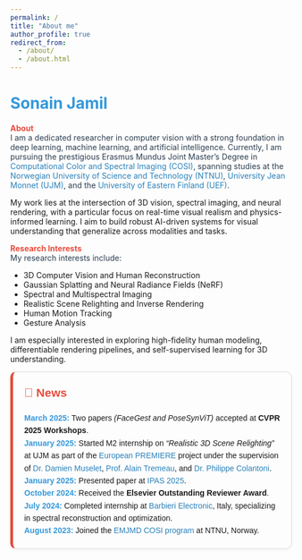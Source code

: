 ```yaml
---
permalink: /
title: "About me"
author_profile: true
redirect_from: 
  - /about/
  - /about.html
---
```


# <span style="color: #3498db;">Sonain Jamil</span>

**<span style="color: #e74c3c;">About</span>**  
<span style="color: #2c3e50;">
I am a dedicated researcher in computer vision with a strong foundation in deep learning, machine learning, and artificial intelligence. Currently, I am pursuing the prestigious Erasmus Mundus Joint Master’s Degree in <a href="https://cosi-master.eu/" target="_blank" style="color: #2980b9; text-decoration: none;">Computational Color and Spectral Imaging (COSI)</a>, spanning studies at the <a href="https://www.ntnu.no/gjovik" target="_blank" style="color: #2980b9; text-decoration: none;">Norwegian University of Science and Technology (NTNU)</a>, <a href="https://www.univ-st-etienne.fr/en/index.html" target="_blank" style="color: #2980b9; text-decoration: none;">University Jean Monnet (UJM)</a>, and the <a href="https://www.uef.fi/en" target="_blank" style="color: #2980b9; text-decoration: none;">University of Eastern Finland (UEF)</a>.

My work lies at the intersection of 3D vision, spectral imaging, and neural rendering, with a particular focus on real-time visual realism and physics-informed learning. I aim to build robust AI-driven systems for visual understanding that generalize across modalities and tasks.
</span>

**<span style="color: #e74c3c;">Research Interests</span>**  
<span style="color: #2c3e50;">
My research interests include:
- 3D Computer Vision and Human Reconstruction  
- Gaussian Splatting and Neural Radiance Fields (NeRF)  
- Spectral and Multispectral Imaging  
- Realistic Scene Relighting and Inverse Rendering  
- Human Motion Tracking
- Gesture Analysis

I am especially interested in exploring high-fidelity human modeling, differentiable rendering pipelines, and self-supervised learning for 3D understanding.
</span>


<div style="border: 1px solid #ddd; border-left: 5px solid #e74c3c; padding: 20px; border-radius: 10px; background-color: #fdfdfd; font-family: Arial, sans-serif; line-height: 1.6; box-shadow: 0 2px 6px rgba(0,0,0,0.05);">

  <h2 style="color: #e74c3c; margin-top: 0;">📰 News</h2>

  <ul style="list-style: none; padding-left: 0; margin: 0;">
    <li><strong style="color: #3498db;">March 2025:</strong> Two papers <em>(FaceGest and PoseSynViT)</em> accepted at <strong>CVPR 2025 Workshops</strong>.</li>
    <li><strong style="color: #3498db;">January 2025:</strong> Started M2 internship on <em>“Realistic 3D Scene Relighting”</em> at UJM as part of the 
      <a href="https://premiere-project.eu/" style="color: #2980b9; text-decoration: none;">European PREMIERE</a> project under the supervision of 
      <a href="https://perso.univ-st-etienne.fr/muda8804/" style="color: #2980b9; text-decoration: none;">Dr. Damien Muselet</a>, 
      <a href="https://perso.univ-st-etienne.fr/tremeaua/" style="color: #2980b9; text-decoration: none;">Prof. Alain Tremeau</a>, and 
      <a href="https://manutech-sleight.com/about-us/the-governance/educational-committee/philippe-colantoni-261659.kjsp" style="color: #2980b9; text-decoration: none;">Dr. Philippe Colantoni</a>.
    </li>
    <li><strong style="color: #3498db;">January 2025:</strong> Presented paper at 
      <a href="https://ipas.ieee.tn/" style="color: #2980b9; text-decoration: none;">IPAS 2025</a>.
    </li>
    <li><strong style="color: #3498db;">October 2024:</strong> Received the <strong>Elsevier Outstanding Reviewer Award</strong>.</li>
    <li><strong style="color: #3498db;">July 2024:</strong> Completed internship at 
      <a href="https://www.barbierielectronic.com/" style="color: #2980b9; text-decoration: none;">Barbieri Electronic</a>, Italy, specializing in spectral reconstruction and optimization.
    </li>
    <li><strong style="color: #3498db;">August 2023:</strong> Joined the 
      <a href="https://cosi-master.eu/" style="color: #2980b9; text-decoration: none;">EMJMD COSI program</a> at NTNU, Norway.
    </li>
  </ul>

</div>



